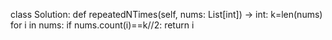 class Solution:
def repeatedNTimes(self, nums: List[int]) -> int:
k=len(nums)
for i in nums:
if nums.count(i)==k//2:
return i